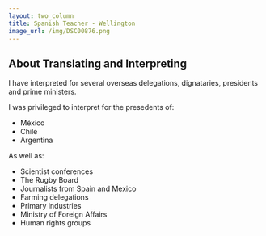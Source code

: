 ```yaml
---
layout: two_column
title: Spanish Teacher - Wellington
image_url: /img/DSC00876.png
---
```


## About Translating and Interpreting

I have interpreted for several overseas delegations, dignataries, presidents and prime ministers. 

I was privileged to interpret for the presedents of:

* México
* Chile
* Argentina

As well as:

* Scientist conferences
* The Rugby Board
* Journalists from Spain and Mexico
* Farming delegations
* Primary industries
* Ministry of Foreign Affairs
* Human rights groups
